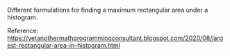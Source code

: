 Different formulations for finding a maximum rectangular area under a histogram.

Reference:
https://yetanothermathprogrammingconsultant.blogspot.com/2020/08/largest-rectangular-area-in-histogram.html
